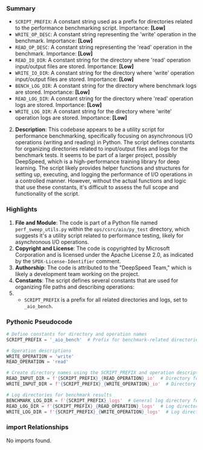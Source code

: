 

### Summary



* `SCRIPT_PREFIX`: A constant string used as a prefix for directories related to the performance benchmarking script. Importance: **[Low]**
* `WRITE_OP_DESC`: A constant string representing the 'write' operation in the benchmark. Importance: **[Low]**
* `READ_OP_DESC`: A constant string representing the 'read' operation in the benchmark. Importance: **[Low]**
* `READ_IO_DIR`: A constant string for the directory where 'read' operation input/output files are stored. Importance: **[Low]**
* `WRITE_IO_DIR`: A constant string for the directory where 'write' operation input/output files are stored. Importance: **[Low]** 
* `BENCH_LOG_DIR`: A constant string for the directory where benchmark logs are stored. Importance: **[Low]**
* `READ_LOG_DIR`: A constant string for the directory where 'read' operation logs are stored. Importance: **[Low]**
* `WRITE_LOG_DIR`: A constant string for the directory where 'write' operation logs are stored. Importance: **[Low]**

2. **Description**: This codebase appears to be a utility script for performance benchmarking, specifically focusing on asynchronous I/O operations (writing and reading) in Python. The script defines constants for organizing directories related to input/output files and logs for the benchmark tests. It seems to be part of a larger project, possibly DeepSpeed, which is a high-performance training library for deep learning. The script likely provides helper functions and structures for setting up, executing, and logging the performance of I/O operations in a controlled manner. However, without the actual functions and logic that use these constants, it's difficult to assess the full scope and functionality of the script.

### Highlights



1. **File and Module**: The code is part of a Python file named `perf_sweep_utils.py` within the `ops/csrc/aio/py_test` directory, which suggests it's a utility script related to performance testing, likely for asynchronous I/O operations.
2. **Copyright and License**: The code is copyrighted by Microsoft Corporation and is licensed under the Apache License 2.0, as indicated by the `SPDX-License-Identifier` comment.
3. **Authorship**: The code is attributed to the "DeepSpeed Team," which is likely a development team working on the project.
4. **Constants**: The script defines several constants that are used for organizing file paths and describing operations:
5.   * `SCRIPT_PREFIX` is a prefix for all related directories and logs, set to `_aio_bench`.

### Pythonic Pseudocode

```python
# Define constants for directory and operation names
SCRIPT_PREFIX = '_aio_bench'  # Prefix for benchmark-related directories and operations

# Operation descriptions
WRITE_OPERATION = 'write'
READ_OPERATION = 'read'

# Create directory names using the SCRIPT_PREFIX and operation descriptions
READ_INPUT_DIR = f'{SCRIPT_PREFIX}_{READ_OPERATION}_io'  # Directory for read operation input files
WRITE_INPUT_DIR = f'{SCRIPT_PREFIX}_{WRITE_OPERATION}_io'  # Directory for write operation input files

# Log directories for benchmark results
BENCHMARK_LOG_DIR = f'{SCRIPT_PREFIX}_logs'  # General log directory for benchmark runs
READ_LOG_DIR = f'{SCRIPT_PREFIX}_{READ_OPERATION}_logs'  # Log directory for read operation results
WRITE_LOG_DIR = f'{SCRIPT_PREFIX}_{WRITE_OPERATION}_logs'  # Log directory for write operation results
```


### import Relationships

No imports found.